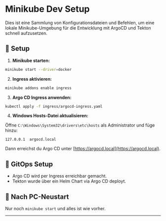 # Minikube Dev Setup

Dies ist eine Sammlung von Konfigurationsdateien und Befehlen, um eine lokale Minikube-Umgebung für die Entwicklung mit ArgoCD und Tekton schnell aufzusetzen.

## 🔧 Setup

1. **Minikube starten:**

```bash
minikube start --driver=docker
```

2. **Ingress aktivieren:**

```bash
minikube addons enable ingress
```

3. **Argo CD Ingress anwenden:**

```bash
kubectl apply -f ingress/argocd-ingress.yaml
```

4. **Windows Hosts-Datei aktualisieren:**

Öffne `C:\Windows\System32\drivers\etc\hosts` als Administrator und füge hinzu:

```
127.0.0.1  argocd.local
```

Dann erreichst du Argo CD unter [https://argocd.local](https://argocd.local).

## 🐙 GitOps Setup

- Argo CD wird per Ingress erreichbar gemacht.
- Tekton wurde über ein Helm Chart via Argo CD deployt.

## 🔄 Nach PC-Neustart

Nur noch `minikube start` und alles ist wie vorher.

---